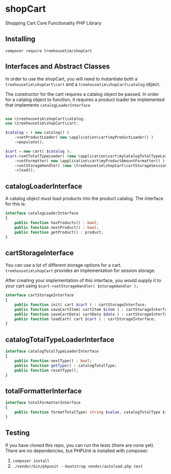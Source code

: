 # shopCart
Shopping Cart Core Functionality PHP Library


## Installing

`composer require treehousetim/shopCart`

## Interfaces and Abstract Classes

In order to use the shopCart, you will need to instantiate both a `treehousetim\shopCart\cart` and a `treehousetim\shopCart\catalog` object.

The constructor for the cart requires a catalog object be passed.
In order for a catalog object to function, it requires a product loader be implemented that implements `catalogLoaderInterface`


```php

use \treehousetim\shopCart\catalog;
use \treehousetim\shopCart\cart;

$catalog = ( new catalog() )
	->setProductLoader( new \application\cart\myProductLoader() )
	->populate();

$cart = new cart( $catalog );
$cart->setTotalTypeLoader( (new \application\cart\myCatalogTotalTypeLoader()))
	->setFormatter( new \application\cart\myProductAmountFormatter() )
	->setStorageHandler( (new \treehousetim\shopCart\cartStorageSession() ) )
	->load();

```

## catalogLoaderInterface
A catalog object must load products into the product catalog.  The interface for this is:

```php
interface catalogLoaderInterface
{
	public function hasProducts() : bool;
	public function nextProduct() : bool;
	public function getProduct() : product;
}
```

## cartStorageInterface

You can use a lot of different storage options for a cart.  `treehousetim\shopCart` provides an implementation for session storage.

After creating your implementation of this interface, you would supply it to your cart using `$cart->setStorageHandler( $storageHandler );`

```php
interface cartStorageInterface
{
	public function init( cart $cart ) : cartStorageInterface;
	public function saveCartItem( cartItem $item ) : cartStorageInterface;
	public function saveCartData( cartData $data ) : cartStorageInterface;
	public function loadCart( cart $cart ) : cartStorageInterface;
}
```

## catalogTotalTypeLoaderInterface

```php
interface catalogTotalTypeLoaderInterface
{
	public function nextType() : bool;
	public function getType() : catalogTotalType;
	public function resetType();
}
```

## totalFormatterInterface

```php
interface totalFormatterInterface
{
	public function formatTotalType( string $value, catalogTotalType $type );
}
```


## Testing
If you have cloned this repo, you can run the tests (there are none yet).
There are no dependencies, but PHPUnit is installed with composer.

1. `composer install`
2. `./vendor/bin/phpunit --bootstrap vendor/autoload.php test`
